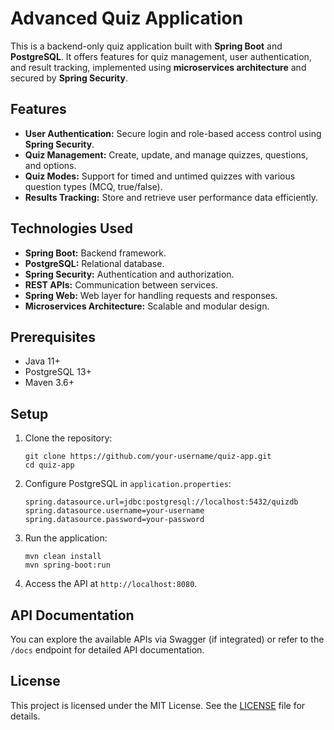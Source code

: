 # Advanced Quiz Application

<p>This is a backend-only quiz application built with <strong>Spring Boot</strong> and <strong>PostgreSQL</strong>. It offers features for quiz management, user authentication, and result tracking, implemented using <strong>microservices architecture</strong> and secured by <strong>Spring Security</strong>.</p>

## Features

<ul>
    <li><strong>User Authentication:</strong> Secure login and role-based access control using <strong>Spring Security</strong>.</li>
    <li><strong>Quiz Management:</strong> Create, update, and manage quizzes, questions, and options.</li>
    <li><strong>Quiz Modes:</strong> Support for timed and untimed quizzes with various question types (MCQ, true/false).</li>
    <li><strong>Results Tracking:</strong> Store and retrieve user performance data efficiently.</li>
</ul>

## Technologies Used

<ul>
    <li><strong>Spring Boot:</strong> Backend framework.</li>
    <li><strong>PostgreSQL:</strong> Relational database.</li>
    <li><strong>Spring Security:</strong> Authentication and authorization.</li>
    <li><strong>REST APIs:</strong> Communication between services.</li>
    <li><strong>Spring Web:</strong> Web layer for handling requests and responses.</li>
    <li><strong>Microservices Architecture:</strong> Scalable and modular design.</li>
</ul>

## Prerequisites

<ul>
    <li>Java 11+</li>
    <li>PostgreSQL 13+</li>
    <li>Maven 3.6+</li>
</ul>

## Setup

<ol>
    <li>Clone the repository:
        <pre><code>git clone https://github.com/your-username/quiz-app.git
cd quiz-app</code></pre>
    </li>
    <li>Configure PostgreSQL in <code>application.properties</code>:
        <pre><code>spring.datasource.url=jdbc:postgresql://localhost:5432/quizdb
spring.datasource.username=your-username
spring.datasource.password=your-password</code></pre>
    </li>
    <li>Run the application:
        <pre><code>mvn clean install
mvn spring-boot:run</code></pre>
    </li>
    <li>Access the API at <code>http://localhost:8080</code>.</li>
</ol>

## API Documentation

<p>You can explore the available APIs via Swagger (if integrated) or refer to the <code>/docs</code> endpoint for detailed API documentation.</p>

## License

<p>This project is licensed under the MIT License. See the <a href="LICENSE">LICENSE</a> file for details.</p>
